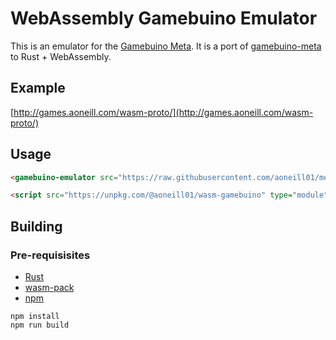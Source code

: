 # WebAssembly Gamebuino Emulator

This is an emulator for the [Gamebuino Meta](https://gamebuino.com/). It is a port of [gamebuino-meta](https://github.com/aoneill01/gamebuino-emulator) to Rust + WebAssembly.

## Example

[http://games.aoneill.com/wasm-proto/](http://games.aoneill.com/wasm-proto/)

## Usage

```html
<gamebuino-emulator src="https://raw.githubusercontent.com/aoneill01/meta-solitaire/master/binaries/Solitaire/SOLITAIRE.BIN"></gamebuino-emulator>

<script src="https://unpkg.com/@aoneill01/wasm-gamebuino" type="module"></script>
```

## Building

### Pre-requisisites

* [Rust](https://www.rust-lang.org/tools/install)
* [wasm-pack](https://rustwasm.github.io/wasm-pack/installer/)
* [npm](https://www.npmjs.com/get-npm)

```
npm install
npm run build
```

